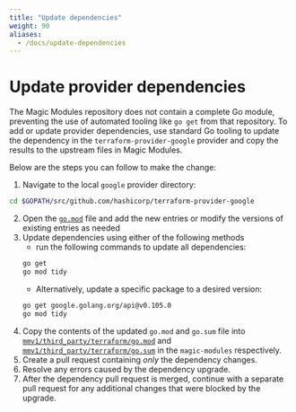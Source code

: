 ```yaml
---
title: "Update dependencies"
weight: 90
aliases:
  - /docs/update-dependencies
---
```


# Update provider dependencies

The Magic Modules repository does not contain a complete Go module, preventing the use of automated tooling like `go get` from that repository. To add or update provider dependencies, use standard Go tooling to update the dependency in the `terraform-provider-google` provider and copy the results to the upstream files in Magic Modules.

Below are the steps you can follow to make the change:

1. Navigate to the local `google` provider directory:
```bash
cd $GOPATH/src/github.com/hashicorp/terraform-provider-google
``` 
2. Open the [`go.mod`](https://github.com/hashicorp/terraform-provider-google/blob/main/go.mod) file and add the new entries or modify the versions of existing entries as needed
3. Update dependencies using either of the following methods
   * run the following commands to update all dependencies: 
   ```bash
   go get
   go mod tidy
   ```
   * Alternatively, update a specific package to a desired version:
   ```bash
   go get google.golang.org/api@v0.105.0 
   go mod tidy
   ```
4. Copy the contents of the updated `go.mod` and `go.sum` file into [`mmv1/third_party/terraform/go.mod`](https://github.com/GoogleCloudPlatform/magic-modules/blob/main/mmv1/third_party/terraform/go.mod.erb) and [`mmv1/third_party/terraform/go.sum`](https://github.com/GoogleCloudPlatform/magic-modules/blob/main/mmv1/third_party/terraform/go.sum) in the `magic-modules` respectively.
5. Create a pull request containing _only_ the dependency changes.
6. Resolve any errors caused by the dependency upgrade.
7. After the dependency pull request is merged, continue with a separate pull request for any additional changes that were blocked by the upgrade.